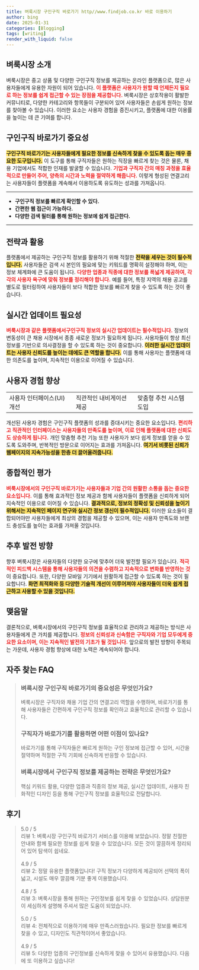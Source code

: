 ```yaml
---
title: 벼룩시장 구인구직 바로가기 http//www.findjob.co.kr 바로 이용하기
author: bing
date: 2025-01-31
categories: [Blogging]
tags: [writing]
render_with_liquid: false
---
```



<h2 id='벼룩시장 소개'>벼룩시장 소개</h2>

<p>벼룩시장은 중고 상품 및 다양한 구인구직 정보를 제공하는 온라인 플랫폼으로, 많은 사용자들에게 유용한 자원이 되어 있습니다. <b><span style="color: #ee2323;">이 플랫폼은 사용자가 원할 때 언제든지 필요로 하는 정보를 쉽게 접근할 수 있는 장점을 제공합니다.</span></b> 벼룩시장은 상호작용이 활발한 커뮤니티로, 다양한 카테고리와 항목들이 구분되어 있어 사용자들은 손쉽게 원하는 정보를 찾아볼 수 있습니다. 이러한 요소는 사용자 경험을 증진시키고, 플랫폼에 대한 이용률을 높이는 데 큰 기여를 합니다.</p>

<h2 id='구인구직 바로가기 중요성'>구인구직 바로가기 중요성</h2>

<p><b><span style="background-color: #ffe066;">구인구직 바로가기는 사용자들에게 필요한 정보를 신속하게 찾을 수 있도록 돕는 매우 중요한 도구입니다.</span></b> 이 도구를 통해 구직자들은 원하는 직장을 빠르게 찾는 것은 물론, 채용 기업에서도 적합한 인재를 발굴할 수 있습니다. <b><span style="color: #ee2323;">기업과 구직자 간의 매칭 과정을 효율적으로 만들어 주어, 양측의 시간과 노력을 절약하게 해줍니다.</span></b> 이렇게 형성된 연결고리는 사용자들이 플랫폼을 계속해서 이용하도록 유도하는 성과를 가져옵니다.</p>

<hr />

<ul>
    <li><b>구인구직 정보를 빠르게 확인할 수 있다.</b></li>
    <li><b>간편한 웹 접근이 가능하다.</b></li>
    <li><b>다양한 검색 필터를 통해 원하는 정보에 쉽게 접근한다.</b></li>
</ul>

<hr />

<h2 id='전략과 활용'>전략과 활용</h2>

<p>플랫폼에서 제공하는 구인구직 정보를 활용하기 위해 적절한 <b><span style="background-color: #ffe066;">전략을 세우는 것이 필수적입니다.</span></b> 사용자들은 검색 시 본인의 필요에 맞는 키워드를 명확히 설정해야 하며, 이는 정보 체계화에 큰 도움이 됩니다. <b><span style="color: #ee2323;">다양한 업종과 직종에 대한 정보를 폭넓게 제공하여, 각각의 사용자 욕구에 맞춰 정보를 정리해야 합니다.</span></b> 예를 들어, 특정 지역의 채용 공고를 별도로 필터링하여 사용자들이 보다 적합한 정보를 빠르게 찾을 수 있도록 하는 것이 좋습니다.</p>

<h2 id='실시간 업데이트 필요성'>실시간 업데이트 필요성</h2>

<p><b><span style="color: #ee2323;">벼룩시장과 같은 플랫폼에서구인구직 정보의 실시간 업데이트는 필수적입니다.</span></b> 정보의 변동성이 큰 채용 시장에서 종종 새로운 정보가 필요하게 됩니다. 사용자들이 항상 최신 정보를 기반으로 의사결정을 할 수 있도록 하는 것이 중요합니다. <b><span style="background-color: #ffe066;">이러한 실시간 업데이트는 사용자 신뢰도를 높이는 데에도 큰 역할을 합니다.</span></b> 이를 통해 사용자는 플랫폼에 대한 의존도를 높이며, 지속적인 이용으로 이어질 수 있습니다.</p>

<h2 id='사용자 경험 향상'>사용자 경험 향상</h2>

<table>
    <tr>
        <td>사용자 인터페이스(UI) 개선</td>
        <td>직관적인 내비게이션 제공</td>
        <td>맞춤형 추천 시스템 도입</td>
    </tr>
</table>

<p>개선된 사용자 경험은 구인구직 플랫폼의 성과를 증대시키는 중요한 요소입니다. <b><span style="color: #ee2323;">편리하고 직관적인 인터페이스는 사용자들의 만족도를 높이며, 이로 인해 플랫폼에 대한 신뢰도도 상승하게 됩니다.</span></b> 개인 맞춤형 추천 기능 또한 사용자가 보다 쉽게 정보를 얻을 수 있도록 도와주며, 반복적인 방문으로 이어지는 효과를 가져옵니다. <b><span style="background-color: #ffe066;">여기서 비롯된 신뢰가 웹페이지의 지속가능성을 한층 더 끌어올려줍니다.</span></b></p>

<h2 id='종합적인 평가'>종합적인 평가</h2>

<p><b><span style="color: #ee2323;">벼룩시장에서의 구인구직 바로가기는 사용자들과 기업 간의 원활한 소통을 돕는 중요한 요소입니다.</span></b> 이를 통해 효과적인 정보 제공과 함께 사용자들이 플랫폼을 신뢰하게 되어 지속적인 이용으로 이어질 수 있습니다. <b><span style="background-color: #ffe066;">결과적으로, 정보의 정확성 및 신뢰성을 높이기 위해서는 지속적인 페이지 연구와 실시간 정보 갱신이 필수적입니다.</span></b> 이러한 요소들이 결합되어야만 사용자들에게 최상의 경험을 제공할 수 있으며, 이는 사용자 만족도와 브랜드 충성도를 높이는 효과를 가져올 것입니다.</p>

<h2 id='추후 발전 방향'>추후 발전 방향</h2>

<p>향후 벼룩시장은 사용자들의 다양한 요구에 맞추어 더욱 발전할 필요가 있습니다. <b><span style="color: #ee2323;">적극적인 피드백 시스템을 통해 사용자들의 의견을 수렴하고 지속적으로 변화를 반영하는 것</span></b>이 중요합니다. 또한, 다양한 모바일 기기에서 원활하게 접근할 수 있도록 하는 것이 필요합니다. <b><span style="background-color: #ffe066;">화면 최적화와 등 다양한 기술적 개선이 이루어져야 사용자들이 더욱 쉽게 접근하고 사용할 수 있을 것입니다.</span></b></p>

<h2 id='맺음말'>맺음말</h2>

<p>결론적으로, 벼룩시장에서의 구인구직 정보를 효율적으로 관리하고 제공하는 방식은 사용자들에게 큰 가치를 제공합니다. <b><span style="color: #ee2323;">정보의 신뢰성과 신속함은 구직자와 기업 모두에게 중요한 요소이며, 이는 지속적인 발전의 기초가 될 것입니다.</span></b> 앞으로의 발전 방향이 주목되는 가운데, 사용자 경험 향상에 대한 노력은 계속되어야 합니다.</p>


<h2 id='자주_찾는_FAQ'>자주 찾는 FAQ</h2>
<div itemscope="" itemtype="https://schema.org/FAQPage"> 
<blockquote> 
<div itemscope="" itemprop="mainEntity" itemtype="https://schema.org/Question"> 
<h3 itemprop="name">벼룩시장 구인구직 바로가기의 중요성은 무엇인가요?</h3> 
<div itemscope="" itemprop="acceptedAnswer" itemtype="https://schema.org/Answer"> 
<span itemprop="text"> 
<p>벼룩시장은 구직자와 채용 기업 간의 연결고리 역할을 수행하며, 바로가기를 통해 사용자들은 간편하게 구인구직 정보를 확인하고 효율적으로 관리할 수 있습니다.</p> 
</span> 
</div> 
</div> 
<div itemscope="" itemprop="mainEntity" itemtype="https://schema.org/Question"> 
<h3 itemprop="name">구직자가 바로가기를 활용하면 어떤 이점이 있나요?</h3> 
<div itemscope="" itemprop="acceptedAnswer" itemtype="https://schema.org/Answer"> 
<span itemprop="text"> 
<p>바로가기를 통해 구직자들은 빠르게 원하는 구인 정보에 접근할 수 있어, 시간을 절약하며 적절한 구직 기회에 신속하게 반응할 수 있습니다.</p> 
</span> 
</div> 
</div> 
<div itemscope="" itemprop="mainEntity" itemtype="https://schema.org/Question"> 
<h3 itemprop="name">벼룩시장에서 구인구직 정보를 제공하는 전략은 무엇인가요?</h3> 
<div itemscope="" itemprop="acceptedAnswer" itemtype="https://schema.org/Answer"> 
<span itemprop="text"> 
<p>핵심 키워드 활용, 다양한 업종과 직종의 정보 제공, 실시간 업데이트, 사용자 친화적인 디자인 등을 통해 구인구직 정보를 효율적으로 전달합니다.</p> 
</span> 
</div> 
</div> 
</blockquote> 
</div>
<h2 id='후기'>후기</h2>
<div itemscope itemtype="https://schema.org/Product">
  <blockquote>
  <div itemprop="review" itemscope itemtype="https://schema.org/Review">
      <div itemprop="reviewRating" itemscope itemtype="https://schema.org/Rating"> <span itemprop="ratingValue">5.0</span> / <span itemprop="bestRating">5</span> </div>
      <span itemprop="reviewBody">리뷰 1: 벼룩시장 구인구직 바로가기 서비스를 이용해 보았습니다. 정말 친절한 안내와 함께 필요한 정보를 쉽게 찾을 수 있었습니다. 모든 것이 깔끔하게 정리되어 있어 탐색이 쉽네요.</span>
  </div>
  <br>
  <div itemprop="review" itemscope itemtype="https://schema.org/Review">
      <div itemprop="reviewRating" itemscope itemtype="https://schema.org/Rating"> <span itemprop="ratingValue">4.9</span> / <span itemprop="bestRating">5</span> </div>
      <span itemprop="reviewBody">리뷰 2: 정말 유용한 플랫폼입니다! 구직 정보가 다양하게 제공되어 선택의 폭이 넓고, 시설도 매우 깔끔해 기분 좋게 이용했습니다.</span>
  </div>
  <br>
  <div itemprop="review" itemscope itemtype="https://schema.org/Review">
      <div itemprop="reviewRating" itemscope itemtype="https://schema.org/Rating"> <span itemprop="ratingValue">4.8</span> / <span itemprop="bestRating">5</span> </div>
      <span itemprop="reviewBody">리뷰 3: 벼룩시장을 통해 원하는 구인정보를 쉽게 찾을 수 있었습니다. 상담원분이 세심하게 설명해 주셔서 많은 도움이 되었습니다.</span>
  </div>
  <br>
  <div itemprop="review" itemscope itemtype="https://schema.org/Review">
      <div itemprop="reviewRating" itemscope itemtype="https://schema.org/Rating"> <span itemprop="ratingValue">5.0</span> / <span itemprop="bestRating">5</span> </div>
      <span itemprop="reviewBody">리뷰 4: 전체적으로 이용하기에 매우 만족스러웠습니다. 필요한 정보를 빠르게 찾을 수 있고, 디자인도 직관적이어서 좋았습니다.</span>
  </div>
  <br>
  <div itemprop="review" itemscope itemtype="https://schema.org/Review">
      <div itemprop="reviewRating" itemscope itemtype="https://schema.org/Rating"> <span itemprop="ratingValue">4.9</span> / <span itemprop="bestRating">5</span> </div>
      <span itemprop="reviewBody">리뷰 5: 다양한 업종의 구인정보를 신속하게 찾을 수 있어서 유용했습니다. 다음에 또 이용하고 싶습니다!</span>
  </div>
  </blockquote>
</div>
